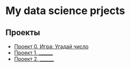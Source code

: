 # My data science prjects

## Проекты

* [Проект 0. Игра: Угадай число](_____)
* [Проект 1. ______](____)
* [Проект 2. ______](____)

